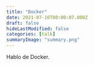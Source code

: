 ```yaml
---
title: "Docker"
date: 2021-07-16T00:00:07.000Z
draft: false
hideLastModified: false
categories: [talk]
summaryImage: "summary.png"
---
```


Hablo de Docker.
